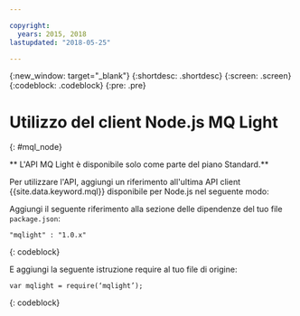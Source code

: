 ```yaml
---

copyright:
  years: 2015, 2018
lastupdated: "2018-05-25"

---
```


{:new_window: target="_blank"}
{:shortdesc: .shortdesc}
{:screen: .screen}
{:codeblock: .codeblock}
{:pre: .pre}

# Utilizzo del client Node.js MQ Light 
{: #mql_node}

** L'API MQ Light è disponibile solo come parte del piano Standard.**
<br/>

Per utilizzare l'API, aggiungi un riferimento all'ultima API client {{site.data.keyword.mql}} disponibile per Node.js nel seguente modo:

Aggiungi il seguente riferimento alla sezione delle dipendenze del tuo file <code>package.json</code>:

<pre class="pre"><code>"mqlight" : "1.0.x"</code></pre>
{: codeblock}

E aggiungi la seguente istruzione require al tuo file di
origine:

<pre class="pre"><code>var mqlight = require(‘mqlight’);</code></pre>
{: codeblock}

<!-- Comment from Andrew
Instructions for getting started, with links for more info
Simple send source and receive source in-line

-->


